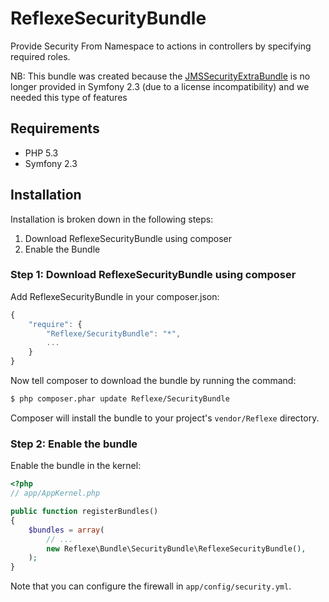 ReflexeSecurityBundle
==================

Provide Security From Namespace to actions in controllers by specifying required roles.

NB: This bundle was created because the [JMSSecurityExtraBundle](https://github.com/schmittjoh/JMSSecurityExtraBundle) is no 
longer provided in Symfony 2.3 (due to a license incompatibility) and we needed this type of features

## Requirements

* PHP 5.3
* Symfony 2.3

## Installation

Installation is broken down in the following steps:

1. Download ReflexeSecurityBundle using composer
2. Enable the Bundle

### Step 1: Download ReflexeSecurityBundle using composer

Add ReflexeSecurityBundle in your composer.json:

```js
{
    "require": {
        "Reflexe/SecurityBundle": "*",
        ...
    }
}
```

Now tell composer to download the bundle by running the command:

``` bash
$ php composer.phar update Reflexe/SecurityBundle
```

Composer will install the bundle to your project's `vendor/Reflexe` directory.

### Step 2: Enable the bundle

Enable the bundle in the kernel:

``` php
<?php
// app/AppKernel.php

public function registerBundles()
{
    $bundles = array(
        // ...
        new Reflexe\Bundle\SecurityBundle\ReflexeSecurityBundle(),
    );
}
```

Note that you can configure the firewall in ```app/config/security.yml```.

